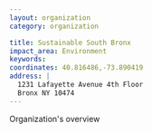 ```yaml
---
layout: organization
category: organization

title: Sustainable South Bronx
impact_area: Environment
keywords: 
coordinates: 40.816486,-73.890419
address: |
  1231 Lafayette Avenue 4th Floor
  Bronx NY 10474
---
```

Organization's overview
